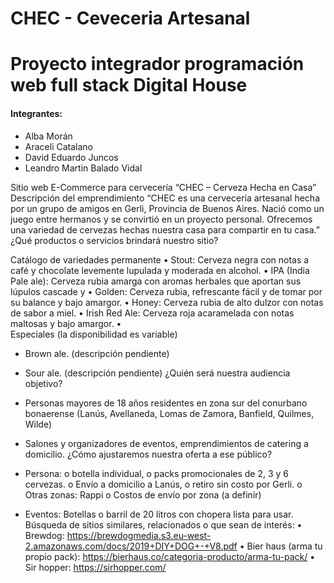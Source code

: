 # CHEC - Ceveceria Artesanal #
<h1>Proyecto integrador programación web full stack Digital House</h1>
<h4>Integrantes:</h4>
<ul>
  <li>Alba Morán</li>
  <li>Araceli Catalano</li>
  <li>David Eduardo Juncos</li>
  <li>Leandro Martin Balado Vidal</li>
</ul>
Sitio web E-Commerce para cervecería 
“CHEC – Cerveza Hecha en Casa”
Descripción del emprendimiento 
“CHEC es una cervecería artesanal hecha por un grupo de amigos en Gerli, Provincia de Buenos Aires. Nació como un juego entre hermanos y se convirtió en un proyecto personal.
Ofrecemos una variedad de cervezas hechas nuestra casa para compartir en tu casa.”
¿Qué productos o servicios brindará nuestro sitio? 

Catálogo de variedades permanente
•	Stout: Cerveza negra con notas a café y chocolate levemente lupulada y moderada en alcohol.
•	IPA (India Pale ale): Cerveza rubia amarga con aromas herbales que aportan sus lúpulos cascade y 
•	Golden: Cerveza rubia, refrescante fácil y de tomar por su balance y bajo amargor.
•	Honey: Cerveza rubia de alto dulzor con notas de sabor a miel. 
•	Irish Red Ale: Cerveza roja acaramelada con notas maltosas y bajo amargor.
•	
Especiales (la disponibilidad es variable) 
-	Brown ale. (descripción pendiente)
-	Sour ale.  (descripción pendiente)
¿Quién será nuestra audiencia objetivo? 
-	Personas mayores de 18 años residentes en zona sur del conurbano bonaerense (Lanús, Avellaneda, Lomas de Zamora, Banfield, Quilmes, Wilde)
-	Salones y organizadores de eventos, emprendimientos de catering a domicilio.
¿Cómo ajustaremos nuestra oferta a ese público?
-	Persona: 
o	botella individual, 
o	packs promocionales de 2, 3 y 6 cervezas. 
o	Envío a domicilio a Lanús,
o	retiro sin costo por Gerli. 
o	Otras zonas: Rappi
o	Costos de envío por zona (a definir)

-	Eventos: Botellas o barril de 20 litros con chopera lista para usar.
Búsqueda de sitios similares, relacionados o que sean de interés:
•	Brewdog: https://brewdogmedia.s3.eu-west-2.amazonaws.com/docs/2019+DIY+DOG+-+V8.pdf
•	Bier haus (arma tu propio pack): https://bierhaus.co/categoria-producto/arma-tu-pack/
•	Sir hopper: https://sirhopper.com/ 

